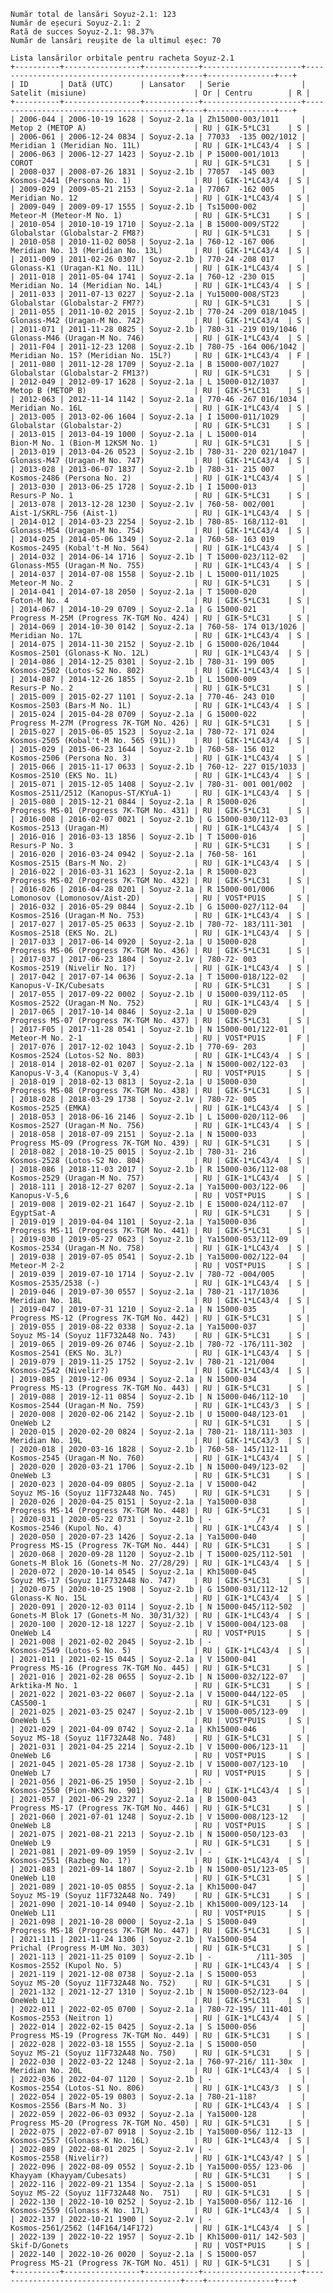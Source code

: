     Număr total de lansări Soyuz-2.1: 123
    Număr de eșecuri Soyuz-2.1: 2
    Rată de succes Soyuz-2.1: 98.37%
    Număr de lansări reușite de la ultimul eșec: 70
    
    Lista lansărilor orbitale pentru racheta Soyuz-2.1
    +----------+-----------------+------------+----------------------+------------------------------------------+----+---------------+---+
    | ID       | Dată (UTC)      | Lansator   | Serie                | Satelit (misiune)                        | Or | Centru        | R |
    +----------+-----------------+------------+----------------------+------------------------------------------+----+---------------+---+
    | 2006-044 | 2006-10-19 1628 | Soyuz-2.1a | Zh15000-003/1011     | Metop 2 (METOP A)                        | RU | GIK-5*LC31    | S |
    | 2006-061 | 2006-12-24 0834 | Soyuz-2.1a | 77033  -135 002/1012 | Meridian 1 (Meridian No. 11L)            | RU | GIK-1*LC43/4  | S |
    | 2006-063 | 2006-12-27 1423 | Soyuz-2.1b | P 15000-001/1013     | COROT                                    | RU | GIK-5*LC31    | S |
    | 2008-037 | 2008-07-26 1831 | Soyuz-2.1b | 77057  -145 003      | Kosmos-2441 (Persona No. 1)              | RU | GIK-1*LC43/4  | S |
    | 2009-029 | 2009-05-21 2153 | Soyuz-2.1a | 77067  -162 005      | Meridian No. 12                          | RU | GIK-1*LC43/4  | S |
    | 2009-049 | 2009-09-17 1555 | Soyuz-2.1b | Ts15000-002          | Meteor-M (Meteor-M No. 1)                | RU | GIK-5*LC31    | S |
    | 2010-054 | 2010-10-19 1710 | Soyuz-2.1a | B 15000-009/ST22     | Globalstar (Globalstar-2 FM8?)           | RU | GIK-5*LC31    | S |
    | 2010-058 | 2010-11-02 0058 | Soyuz-2.1a | 760-12 -167 006      | Meridian No. 13 (Meridian No. 13L)       | RU | GIK-1*LC43/4  | S |
    | 2011-009 | 2011-02-26 0307 | Soyuz-2.1b | 770-24 -208 017      | Glonass-K1 (Uragan-K1 No. 11L)           | RU | GIK-1*LC43/4  | S |
    | 2011-018 | 2011-05-04 1741 | Soyuz-2.1a | 760-12 -230 015      | Meridian No. 14 (Meridian No. 14L)       | RU | GIK-1*LC43/4  | S |
    | 2011-033 | 2011-07-13 0227 | Soyuz-2.1a | Yu15000-008/ST23     | Globalstar (Globalstar-2 FM7?)           | RU | GIK-5*LC31    | S |
    | 2011-055 | 2011-10-02 2015 | Soyuz-2.1b | 770-24 -209 018/1045 | Glonass-M42 (Uragan-M No. 742)           | RU | GIK-1*LC43/4  | S |
    | 2011-071 | 2011-11-28 0825 | Soyuz-2.1b | 780-31 -219 019/1046 | Glonass-M46 (Uragan-M No. 746)           | RU | GIK-1*LC43/4  | S |
    | 2011-F04 | 2011-12-23 1208 | Soyuz-2.1b | 780-75 -164 006/1042 | Meridian No. 15? (Meridian No. 15L?)     | RU | GIK-1*LC43/4  | F |
    | 2011-080 | 2011-12-28 1709 | Soyuz-2.1a | B 15000-007/1027     | Globalstar (Globalstar-2 FM13?)          | RU | GIK-5*LC31    | S |
    | 2012-049 | 2012-09-17 1628 | Soyuz-2.1a | L 15000-012/1037     | Metop B (METOP B)                        | RU | GIK-5*LC31    | S |
    | 2012-063 | 2012-11-14 1142 | Soyuz-2.1a | 770-46 -267 016/1034 | Meridian No. 16L                         | RU | GIK-1*LC43/4  | S |
    | 2013-005 | 2013-02-06 1604 | Soyuz-2.1a | I 15000-011/1029     | Globalstar (Globalstar-2)                | RU | GIK-5*LC31    | S |
    | 2013-015 | 2013-04-19 1000 | Soyuz-2.1a | L 15000-014          | Bion-M No. 1 (Bion-M 12KSM No. 1)        | RU | GIK-5*LC31    | S |
    | 2013-019 | 2013-04-26 0523 | Soyuz-2.1b | 780-31- 220 021/1047 | Glonass-M47 (Uragan-M No. 747)           | RU | GIK-1*LC43/4  | S |
    | 2013-028 | 2013-06-07 1837 | Soyuz-2.1b | 780-31- 215 007      | Kosmos-2486 (Persona No. 2)              | RU | GIK-1*LC43/4  | S |
    | 2013-030 | 2013-06-25 1728 | Soyuz-2.1b | I 15000-013          | Resurs-P No. 1                           | RU | GIK-5*LC31    | S |
    | 2013-078 | 2013-12-28 1230 | Soyuz-2.1v | 760-58- 002/001      | Aist-1/SKRL-756 (Aist-1)                 | RU | GIK-1*LC43/4  | S |
    | 2014-012 | 2014-03-23 2254 | Soyuz-2.1b | 780-85- 168/112-01   | Glonass-M54 (Uragan-M No. 754)           | RU | GIK-1*LC43/4  | S |
    | 2014-025 | 2014-05-06 1349 | Soyuz-2.1a | 760-58- 163 019      | Kosmos-2495 (Kobal't-M No. 564)          | RU | GIK-1*LC43/4  | S |
    | 2014-032 | 2014-06-14 1716 | Soyuz-2.1b | T 15000-023/112-02   | Glonass-M55 (Uragan-M No. 755)           | RU | GIK-1*LC43/4  | S |
    | 2014-037 | 2014-07-08 1558 | Soyuz-2.1b | L 15000-011/1025     | Meteor-M No. 2                           | RU | GIK-5*LC31    | S |
    | 2014-041 | 2014-07-18 2050 | Soyuz-2.1a | T 15000-020          | Foton-M No. 4                            | RU | GIK-5*LC31    | S |
    | 2014-067 | 2014-10-29 0709 | Soyuz-2.1a | G 15000-021          | Progress M-25M (Progress 7K-TGM No. 424) | RU | GIK-5*LC31    | S |
    | 2014-069 | 2014-10-30 0142 | Soyuz-2.1a | 760-58- 174 013/1026 | Meridian No. 17L                         | RU | GIK-1*LC43/4  | S |
    | 2014-075 | 2014-11-30 2152 | Soyuz-2.1b | G 15000-026/1044     | Kosmos-2501 (Glonass-K No. 12L)          | RU | GIK-1*LC43/4  | S |
    | 2014-086 | 2014-12-25 0301 | Soyuz-2.1b | 780-31- 199 005      | Kosmos-2502 (Lotos-S2 No. 802)           | RU | GIK-1*LC43/4  | S |
    | 2014-087 | 2014-12-26 1855 | Soyuz-2.1b | L 15000-009          | Resurs-P No. 2                           | RU | GIK-5*LC31    | S |
    | 2015-009 | 2015-02-27 1101 | Soyuz-2.1a | 770-46- 243 010      | Kosmos-2503 (Bars-M No. 1L)              | RU | GIK-1*LC43/4  | S |
    | 2015-024 | 2015-04-28 0709 | Soyuz-2.1a | G 15000-022          | Progress M-27M (Progress 7K-TGM No. 426) | RU | GIK-5*LC31    | S |
    | 2015-027 | 2015-06-05 1523 | Soyuz-2.1a | 780-72- 171 024      | Kosmos-2505 (Kobal't-M No. 565 (91L))    | RU | GIK-1*LC43/4  | S |
    | 2015-029 | 2015-06-23 1644 | Soyuz-2.1b | 760-58- 156 012      | Kosmos-2506 (Persona No. 3)              | RU | GIK-1*LC43/4  | S |
    | 2015-066 | 2015-11-17 0633 | Soyuz-2.1b | 760-12- 227 015/1033 | Kosmos-2510 (EKS No. 1L)                 | RU | GIK-1*LC43/4  | S |
    | 2015-071 | 2015-12-05 1408 | Soyuz-2.1v | 780-31- 001 001/002  | Kosmos-2511/2512 (Kanopus-ST/KYuA-1)     | RU | GIK-1*LC43/4  | S |
    | 2015-080 | 2015-12-21 0844 | Soyuz-2.1a | R 15000-026          | Progress MS-01 (Progress 7K-TGM No. 431) | RU | GIK-5*LC31    | S |
    | 2016-008 | 2016-02-07 0021 | Soyuz-2.1b | G 15000-030/112-03   | Kosmos-2513 (Uragan-M)                   | RU | GIK-1*LC43/4  | S |
    | 2016-016 | 2016-03-13 1856 | Soyuz-2.1b | T 15000-016          | Resurs-P No. 3                           | RU | GIK-5*LC31    | S |
    | 2016-020 | 2016-03-24 0942 | Soyuz-2.1a | 760-58- 161          | Kosmos-2515 (Bars-M No. 2)               | RU | GIK-1*LC43/4  | S |
    | 2016-022 | 2016-03-31 1623 | Soyuz-2.1a | R 15000-023          | Progress MS-02 (Progress 7K-TGM No. 432) | RU | GIK-5*LC31    | S |
    | 2016-026 | 2016-04-28 0201 | Soyuz-2.1a | R 15000-001/006      | Lomonosov (Lomonosov/Aist-2D)            | RU | VOST*PU1S     | S |
    | 2016-032 | 2016-05-29 0844 | Soyuz-2.1b | G 15000-027/112-04   | Kosmos-2516 (Uragan-M No. 753)           | RU | GIK-1*LC43/4  | S |
    | 2017-027 | 2017-05-25 0633 | Soyuz-2.1b | 780-72- 183/111-301  | Kosmos-2518 (EKS No. 2L)                 | RU | GIK-1*LC43/4  | S |
    | 2017-033 | 2017-06-14 0920 | Soyuz-2.1a | U 15000-028          | Progress MS-06 (Progress 7K-TGM No. 436) | RU | GIK-5*LC31    | S |
    | 2017-037 | 2017-06-23 1804 | Soyuz-2.1v | 780-72- 003          | Kosmos-2519 (Nivelir No. 1?)             | RU | GIK-1*LC43/4  | S |
    | 2017-042 | 2017-07-14 0636 | Soyuz-2.1a | T 15000-018/122-02   | Kanopus-V-IK/Cubesats                    | RU | GIK-5*LC31    | S |
    | 2017-055 | 2017-09-22 0002 | Soyuz-2.1b | U 15000-039/112-05   | Kosmos-2522 (Uragan-M No. 752)           | RU | GIK-1*LC43/4  | S |
    | 2017-065 | 2017-10-14 0846 | Soyuz-2.1a | U 15000-029          | Progress MS-07 (Progress 7K-TGM No. 437) | RU | GIK-5*LC31    | S |
    | 2017-F05 | 2017-11-28 0541 | Soyuz-2.1b | N 15000-001/122-01   | Meteor-M No. 2-1                         | RU | VOST*PU1S     | F |
    | 2017-076 | 2017-12-02 1043 | Soyuz-2.1b | 770-69- 203          | Kosmos-2524 (Lotos-S2 No. 803)           | RU | GIK-1*LC43/4  | S |
    | 2018-014 | 2018-02-01 0207 | Soyuz-2.1a | N 15000-002/122-03   | Kanopus-V-3,4 (Kanopus-V 3,4)            | RU | VOST*PU1S     | S |
    | 2018-019 | 2018-02-13 0813 | Soyuz-2.1a | U 15000-030          | Progress MS-08 (Progress 7K-TGM No. 438) | RU | GIK-5*LC31    | S |
    | 2018-028 | 2018-03-29 1738 | Soyuz-2.1v | 780-72- 005          | Kosmos-2525 (EMKA)                       | RU | GIK-1*LC43/4  | S |
    | 2018-053 | 2018-06-16 2146 | Soyuz-2.1b | L 15000-020/112-06   | Kosmos-2527 (Uragan-M No. 756)           | RU | GIK-1*LC43/4  | S |
    | 2018-058 | 2018-07-09 2151 | Soyuz-2.1a | N 15000-033          | Progress MS-09 (Progress 7K-TGM No. 439) | RU | GIK-5*LC31    | S |
    | 2018-082 | 2018-10-25 0015 | Soyuz-2.1b | 780-31- 216          | Kosmos-2528 (Lotos-S2 No. 804)           | RU | GIK-1*LC43/4  | S |
    | 2018-086 | 2018-11-03 2017 | Soyuz-2.1b | R 15000-036/112-08   | Kosmos-2529 (Uragan-M No. 757)           | RU | GIK-1*LC43/4  | S |
    | 2018-111 | 2018-12-27 0207 | Soyuz-2.1a | Ya15000-003/122-06   | Kanopus-V-5,6                            | RU | VOST*PU1S     | S |
    | 2019-008 | 2019-02-21 1647 | Soyuz-2.1b | E 15000-024/112-07   | EgyptSat-A                               | RU | GIK-5*LC31    | S |
    | 2019-019 | 2019-04-04 1101 | Soyuz-2.1a | Ya15000-036          | Progress MS-11 (Progress 7K-TGM No. 441) | RU | GIK-5*LC31    | S |
    | 2019-030 | 2019-05-27 0623 | Soyuz-2.1b | Ya15000-053/112-09   | Kosmos-2534 (Uragan-M No. 758)           | RU | GIK-1*LC43/4  | S |
    | 2019-038 | 2019-07-05 0541 | Soyuz-2.1b | Ya15000-002/122-04   | Meteor-M 2-2                             | RU | VOST*PU1S     | S |
    | 2019-039 | 2019-07-10 1714 | Soyuz-2.1v | 780-72 -004/005      | Kosmos-2535/2538 (-)                     | RU | GIK-1*LC43/4  | S |
    | 2019-046 | 2019-07-30 0557 | Soyuz-2.1a | 780-21 -117/1036     | Meridian No. 18L                         | RU | GIK-1*LC43/4  | S |
    | 2019-047 | 2019-07-31 1210 | Soyuz-2.1a | N 15000-035          | Progress MS-12 (Progress 7K-TGM No. 442) | RU | GIK-5*LC31    | S |
    | 2019-055 | 2019-08-22 0338 | Soyuz-2.1a | Ya15000-037          | Soyuz MS-14 (Soyuz 11F732A48 No. 743)    | RU | GIK-5*LC31    | S |
    | 2019-065 | 2019-09-26 0746 | Soyuz-2.1b | 780-72 -176/111-302  | Kosmos-2541 (EKS No. 3L?)                | RU | GIK-1*LC43/4  | S |
    | 2019-079 | 2019-11-25 1752 | Soyuz-2.1v | 780-21 -121/004      | Kosmos-2542 (Nivelir?)                   | RU | GIK-1*LC43/4  | S |
    | 2019-085 | 2019-12-06 0934 | Soyuz-2.1a | N 15000-034          | Progress MS-13 (Progress 7K-TGM No. 443) | RU | GIK-5*LC31    | S |
    | 2019-088 | 2019-12-11 0854 | Soyuz-2.1b | N 15000-046/112-10   | Kosmos-2544 (Uragan-M No. 759)           | RU | GIK-1*LC43/3  | S |
    | 2020-008 | 2020-02-06 2142 | Soyuz-2.1b | U 15000-048/123-01   | OneWeb L2                                | RU | GIK-5*LC31    | S |
    | 2020-015 | 2020-02-20 0824 | Soyuz-2.1a | 780-21- 118/111-303  | Meridian No. 19L                         | RU | GIK-1*LC43/3  | S |
    | 2020-018 | 2020-03-16 1828 | Soyuz-2.1b | 760-58- 145/112-11   | Kosmos-2545 (Uragan-M No. 760)           | RU | GIK-1*LC43/4  | S |
    | 2020-020 | 2020-03-21 1706 | Soyuz-2.1b | N 15000-049/123-02   | OneWeb L3                                | RU | GIK-5*LC31    | S |
    | 2020-023 | 2020-04-09 0805 | Soyuz-2.1a | V 15000-042          | Soyuz MS-16 (Soyuz 11F732A48 No. 745)    | RU | GIK-5*LC31    | S |
    | 2020-026 | 2020-04-25 0151 | Soyuz-2.1a | Ya15000-038          | Progress MS-14 (Progress 7K-TGM No. 448) | RU | GIK-5*LC31    | S |
    | 2020-031 | 2020-05-22 0731 | Soyuz-2.1b | -          /?        | Kosmos-2546 (Kupol No. 4)                | RU | GIK-1*LC43/4  | S |
    | 2020-050 | 2020-07-23 1426 | Soyuz-2.1a | Ya15000-040          | Progress MS-15 (Progress 7K-TGM No. 444) | RU | GIK-5*LC31    | S |
    | 2020-068 | 2020-09-28 1120 | Soyuz-2.1b | T 15000-025/112-501  | Gonets-M Blok 16 (Gonets-M No. 27/28/29) | RU | GIK-1*LC43/4  | S |
    | 2020-072 | 2020-10-14 0545 | Soyuz-2.1a | Kh15000-045          | Soyuz MS-17 (Soyuz 11F732A48 No. 747)    | RU | GIK-5*LC31    | S |
    | 2020-075 | 2020-10-25 1908 | Soyuz-2.1b | G 15000-031/112-12   | Glonass-K No. 15L                        | RU | GIK-1*LC43/4  | S |
    | 2020-091 | 2020-12-03 0114 | Soyuz-2.1b | N 15000-045/112-502  | Gonets-M Blok 17 (Gonets-M No. 30/31/32) | RU | GIK-1*LC43/4  | S |
    | 2020-100 | 2020-12-18 1227 | Soyuz-2.1b | V 15000-004/123-08   | OneWeb L4                                | RU | VOST*PU1S     | S |
    | 2021-008 | 2021-02-02 2045 | Soyuz-2.1b | -                    | Kosmos-2549 (Lotos-S No. 5)              | RU | GIK-1*LC43/4  | S |
    | 2021-011 | 2021-02-15 0445 | Soyuz-2.1a | V 15000-041          | Progress MS-16 (Progress 7K-TGM No. 445) | RU | GIK-5*LC31    | S |
    | 2021-016 | 2021-02-28 0655 | Soyuz-2.1b | N 15000-032/122-07   | Arktika-M No. 1                          | RU | GIK-5*LC31    | S |
    | 2021-022 | 2021-03-22 0607 | Soyuz-2.1a | V 15000-044/122-05   | CAS500-1                                 | RU | GIK-5*LC31    | S |
    | 2021-025 | 2021-03-25 0247 | Soyuz-2.1b | V 15000-005/123-09   | OneWeb L5                                | RU | VOST*PU1S     | S |
    | 2021-029 | 2021-04-09 0742 | Soyuz-2.1a | Kh15000-046          | Soyuz MS-18 (Soyuz 11F732A48 No. 748)    | RU | GIK-5*LC31    | S |
    | 2021-031 | 2021-04-25 2214 | Soyuz-2.1b | V 15000-006/123-11   | OneWeb L6                                | RU | VOST*PU1S     | S |
    | 2021-045 | 2021-05-28 1738 | Soyuz-2.1b | V 15000-007/123-10   | OneWeb L7                                | RU | VOST*PU1S     | S |
    | 2021-056 | 2021-06-25 1950 | Soyuz-2.1b | -                    | Kosmos-2550 (Pion-NKS No. 901)           | RU | GIK-1*LC43/4  | S |
    | 2021-057 | 2021-06-29 2327 | Soyuz-2.1a | B 15000-043          | Progress MS-17 (Progress 7K-TGM No. 446) | RU | GIK-5*LC31    | S |
    | 2021-060 | 2021-07-01 1248 | Soyuz-2.1b | V 15000-008/123-12   | OneWeb L8                                | RU | VOST*PU1S     | S |
    | 2021-075 | 2021-08-21 2213 | Soyuz-2.1b | N 15000-050/123-03   | OneWeb L9                                | RU | GIK-5*LC31    | S |
    | 2021-081 | 2021-09-09 1959 | Soyuz-2.1v | -                    | Kosmos-2551 (Razbeg No. 1?)              | RU | GIK-1*LC43/4  | S |
    | 2021-083 | 2021-09-14 1807 | Soyuz-2.1b | N 15000-051/123-05   | OneWeb L10                               | RU | GIK-5*LC31    | S |
    | 2021-089 | 2021-10-05 0855 | Soyuz-2.1a | Kh15000-047          | Soyuz MS-19 (Soyuz 11F732A48 No. 749)    | RU | GIK-5*LC31    | S |
    | 2021-090 | 2021-10-14 0940 | Soyuz-2.1b | Kh15000-009/123-14   | OneWeb L11                               | RU | VOST*PU1S     | S |
    | 2021-098 | 2021-10-28 0000 | Soyuz-2.1a | S 15000-049          | Progress MS-18 (Progress 7K-TGM No. 447) | RU | GIK-5*LC31    | S |
    | 2021-111 | 2021-11-24 1306 | Soyuz-2.1b | Ya15000-054          | Prichal (Progress M-UM No. 303)          | RU | GIK-5*LC31    | S |
    | 2021-113 | 2021-11-25 0109 | Soyuz-2.1b | -          /111-305  | Kosmos-2552 (Kupol No. 5)                | RU | GIK-1*LC43/4  | S |
    | 2021-119 | 2021-12-08 0738 | Soyuz-2.1a | S 15000-053          | Soyuz MS-20 (Soyuz 11F732A48 No. 752)    | RU | GIK-5*LC31    | S |
    | 2021-132 | 2021-12-27 1310 | Soyuz-2.1b | N 15000-052/123-04   | OneWeb L12                               | RU | GIK-5*LC31    | S |
    | 2022-011 | 2022-02-05 0700 | Soyuz-2.1a | 780-72-195/ 111-401  | Kosmos-2553 (Neitron 1)                  | RU | GIK-1*LC43/4  | S |
    | 2022-014 | 2022-02-15 0425 | Soyuz-2.1a | S 15000-056          | Progress MS-19 (Progress 7K-TGM No. 449) | RU | GIK-5*LC31    | S |
    | 2022-028 | 2022-03-18 1555 | Soyuz-2.1a | S 15000-050          | Soyuz MS-21 (Soyuz 11F732A48 No. 750)    | RU | GIK-5*LC31    | S |
    | 2022-030 | 2022-03-22 1248 | Soyuz-2.1a | 760-97-216/ 111-30x  | Meridian No. 20L                         | RU | GIK-1*LC43/4  | S |
    | 2022-036 | 2022-04-07 1120 | Soyuz-2.1b | -                    | Kosmos-2554 (Lotos-S1 No. 806)           | RU | GIK-1*LC43/3  | S |
    | 2022-054 | 2022-05-19 0803 | Soyuz-2.1a | 780-21-118?          | Kosmos-2556 (Bars-M No. 3)               | RU | GIK-1*LC43/4  | S |
    | 2022-059 | 2022-06-03 0932 | Soyuz-2.1a | Ya15000-128          | Progress MS-20 (Progress 7K-TGM No. 450) | RU | GIK-5*LC31    | S |
    | 2022-075 | 2022-07-07 0918 | Soyuz-2.1b | Ya15000-056/ 112-13  | Kosmos-2557 (Glonass-K No. 16L)          | RU | GIK-1*LC43/4  | S |
    | 2022-089 | 2022-08-01 2025 | Soyuz-2.1v | -                    | Kosmos-2558 (Nivelir?)                   | RU | GIK-1*LC43/4? | S |
    | 2022-096 | 2022-08-09 0552 | Soyuz-2.1b | Ya15000-055/ 123-06  | Khayyam (Khayyam/Cubesats)               | RU | GIK-5*LC31    | S |
    | 2022-116 | 2022-09-21 1354 | Soyuz-2.1a | S 15000-051          | Soyuz MS-22 (Soyuz 11F732A48 No.  751)   | RU | GIK-5*LC31    | S |
    | 2022-130 | 2022-10-10 0252 | Soyuz-2.1b | Ya15000-056/ 112-16  | Kosmos-2559 (Glonass-K No. 17L)          | RU | GIK-1*LC43/4  | S |
    | 2022-137 | 2022-10-21 1900 | Soyuz-2.1v | -                    | Kosmos-2561/2562 (14F164/14F172)         | RU | GIK-1*LC43/4  | S |
    | 2022-139 | 2022-10-22 1957 | Soyuz-2.1b | Kh15000-011/ 142-503 | Skif-D/Gonets                            | RU | VOST*PU1S     | S |
    | 2022-140 | 2022-10-26 0020 | Soyuz-2.1a | S 15000-057          | Progress MS-21 (Progress 7K-TGM No. 451) | RU | GIK-5*LC31    | S |
    +----------+-----------------+------------+----------------------+------------------------------------------+----+---------------+---+
    
    
